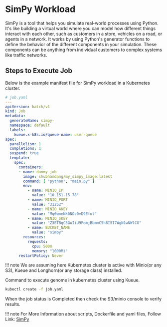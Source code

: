 # SimPy Workload
SimPy is a tool that helps you simulate real-world processes using Python. It's like building a virtual world where you can model how different things interact with each other, such as customers in a store, vehicles on a road, or agents in a network. It works by using Python's generator functions to define the behavior of the different components in your simulation. These components can be anything from individual customers to complex systems like traffic networks.


## Steps to Execute Job
Below is the example manifest file for SimPy workload in a Kubernetes cluster.
```yaml
# job.yaml
---
apiVersion: batch/v1
kind: Job
metadata:
  generateName: simpy-
  namespace: default
  labels:
    kueue.x-k8s.io/queue-name: user-queue
spec:
  parallelism: 1
  completions: 1
  suspend: true
  template:
    spec:
      containers:
      - name: dummy-job
        image: shubhamdang/my_simpy_image:latest
        command: [ "python", "main.py" ]
        env:
          - name: MINIO_IP
            value: "10.151.15.78"
          - name: MINIO_PORT
            value: "31252"
          - name: MINIO_AKEY
            value: "Mq6wmeNk0NOc0vD9Efut"
          - name: MINIO_SKEY
            value: "Z3ETBqC3GuIiU9PomjBbmmC5h8I5I7WgN1wNWlCG"
          - name: BUCKET_NAME
            value: "simpy"
        resources:
          requests:
            cpu: 500m
            memory: "1000Mi"
      restartPolicy: Never
```
!!! note
    We are assuming here Kubernetes cluster is active with Minio(or any S3), Kueue and Longhorn(or any storage class) installed.

Command to execute genome in kubernetes cluster using Kueue.

```bash
kubectl create -f job.yaml
```

When the job status is Completed then check the S3/minio console to verify results.

!!! note
    For More Information about scripts, Dockerfile and yaml files, Follow Link: [SimPy](https://github.com/openflighthpc/hpc-on-k8s/tree/main/workloads/simpy)